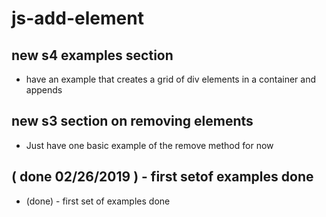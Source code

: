 # js-add-element

## new s4 examples section
* have an example that creates a grid of div elements in a container and appends

## new s3 section on removing elements
* Just have one basic example of the remove method for now

## ( done 02/26/2019 ) - first setof examples done
* (done) - first set of examples done
